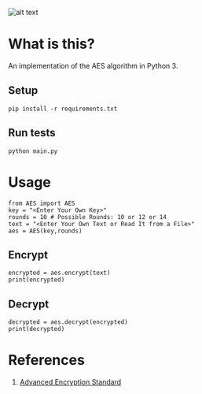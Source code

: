 ![alt text](https://github.com/alaeimo/AES/img/AES-Overview.png?raw=true)

# What is this?

An implementation of the AES algorithm in Python 3.

## Setup

```
pip install -r requirements.txt
```

## Run tests

```
python main.py
```

# Usage

```
from AES import AES
key = "<Enter Your Own Key>"
rounds = 10 # Possible Rounds: 10 or 12 or 14
text = "<Enter Your Own Text or Read It from a File>"
aes = AES(key,rounds)
```

## Encrypt

```
encrypted = aes.encrypt(text)
print(encrypted)
```

## Decrypt

```
decrypted = aes.decrypt(encrypted)
print(decrypted)
```

# References

1.  [Advanced Encryption Standard](https://en.wikipedia.org/wiki/Advanced_Encryption_Standard)
